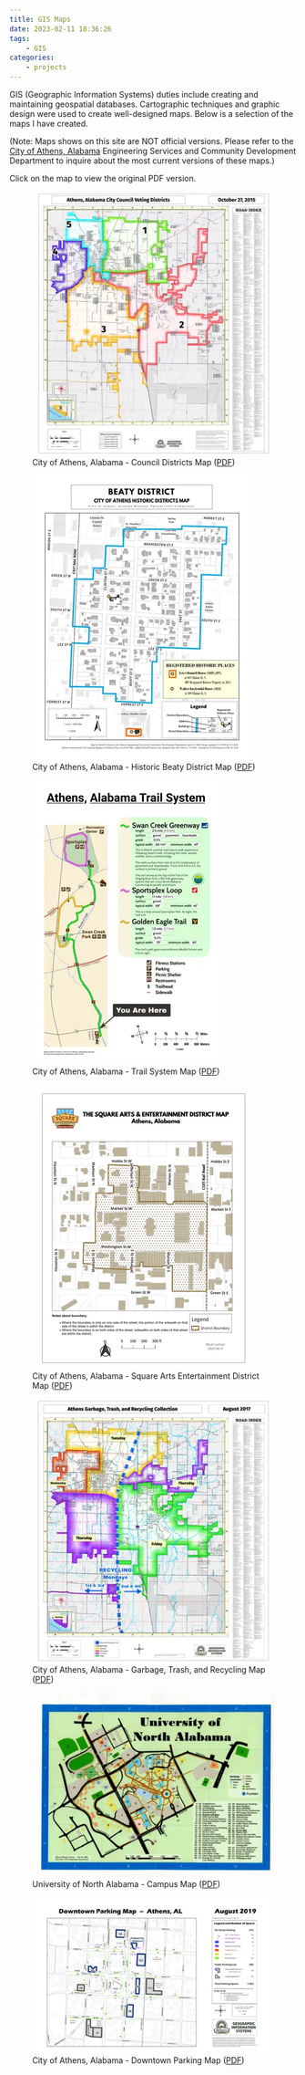 ```yaml
---
title: GIS Maps
date: 2023-02-11 18:36:26
tags:
    - GIS
categories:
    - projects
---
```


GIS (Geographic Information Systems) duties include creating and maintaining geospatial databases.  Cartographic techniques and graphic design were used to create well-designed maps. Below is a selection of the maps I have created.

(Note: Maps shows on this site are NOT official versions.  Please refer to the [City of Athens, Alabama](https://athensalabama.us/) Engineering Services and Community Development Department to inquire about the most current versions of these maps.)

Click on the map to view the original PDF version.

<figure>
    <a href="/pdfs/council_districts_map_2015.pdf"><img src="/images/maps/council_districts_map_2015.webp"></a>
    <figcaption>City of Athens, Alabama - Council Districts Map (<a href="/pdfs/council_districts_map_2015.pdf">PDF</a>)</figcaption>
</figure></a>

<figure>
    <a href="/pdfs/historic_district_map_beaty_2016.pdf"><img src="/images/maps/historic_district_map_beaty_2016.webp"></a>
    <figcaption>City of Athens, Alabama - Historic Beaty District Map (<a href="/pdfs/historic_district_map_beaty_2016.pdf">PDF</a>)</figcaption>
</figure></a>

<figure>
    <a href="/pdfs/trail_map-2021-04-29.pdf"><img src="/images/maps/trail_map_for_thumb.webp"></a>
    <figcaption>City of Athens, Alabama - Trail System Map (<a href="/pdfs/trail_map-2021-04-29.pdf">PDF</a>)</figcaption>
</figure>

<figure>
    <a href="/pdfs/The_Square_Arts_Entertainment_Dist_Map-2020-06-17.pdf"><img src="/images/maps/The_Square_Arts_Entertainment_Dist_Map-2020-06-17.webp"></a>
    <figcaption>City of Athens, Alabama - Square Arts Entertainment District Map (<a href="/pdfs/The_Square_Arts_Entertainment_Dist_Map-2020-06-17.pdf">PDF</a>)</figcaption>
</figure></a>

<figure>
    <a href="/pdfs/sanitation_collection_map_2017-08-17.pdf"><img src="/images/maps/sanitation_collection_map_2017-08-17.webp"></a>
    <figcaption>City of Athens, Alabama - Garbage, Trash, and Recycling Map (<a href="/pdfs/sanitation_collection_map_2017-08-17.pdf">PDF</a>)</figcaption>
</figure></a>

<figure>
    <a href="/pdfs/una_campus_map_2004_02_25--150dpi.pdf"><img src="/images/maps/una_campus_map_thumb.webp"></a>
    <figcaption>University of North Alabama - Campus Map (<a href="/pdfs/una_campus_map_2004_02_25--150dpi.pdf">PDF</a>)</figcaption>
</figure></a>

<figure>
    <a href="/pdfs/downtown_parking_map-2019-08.pdf"><img src="/images/maps/downtown_parking_map-2019-08.webp"></a>
    <figcaption>City of Athens, Alabama - Downtown Parking Map (<a href="/pdfs/downtown_parking_map-2019-08.pdf">PDF</a>)</figcaption>
</figure></a>

<br>
